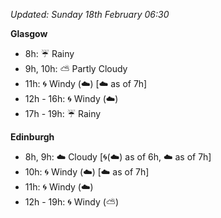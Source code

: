 *Updated: Sunday 18th February 06:30*

**Glasgow**

* 8h: :umbrella: Rainy
* 9h, 10h: :partly_sunny: Partly Cloudy
* 11h: :cyclone: Windy (:cloud:) [:cloud: as of 7h]
* 12h - 16h: :cyclone: Windy (:cloud:)
* 17h - 19h: :umbrella: Rainy

**Edinburgh**

* 8h, 9h: :cloud: Cloudy [:cyclone:(:cloud:) as of 6h, :cloud: as of 7h]
* 10h: :cyclone: Windy (:cloud:) [:cloud: as of 7h]
* 11h: :cyclone: Windy (:cloud:)
* 12h - 19h: :cyclone: Windy (:partly_sunny:)
